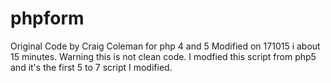 # phpform
Original Code by Craig Coleman for php 4 and 5
Modified on 171015 i about 15 minutes.
Warning this is not clean code.
I modfied this script from php5 and it's the first 5 to 7 script I modified.

